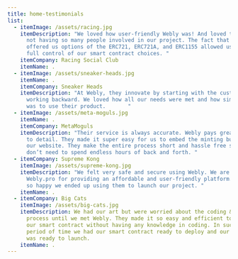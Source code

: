 ```yaml
---
title: home-testimonials
list:
  - itemImage: /assets/racing.jpg
    itemDescription: "We loved how user-friendly Webly was! And loved the idea of
      not having so many people involved in our project. The fact that Webly
      offered us options of the ERC721, ERC721A, and ERC1155 allowed us to have
      full control of our smart contract choices. "
    itemCompany: Racing Social Club
    itemName: .
  - itemImage: /assets/sneaker-heads.jpg
    itemName: .
    itemCompany: Sneaker Heads
    itemDescription: "At Webly, they innovate by starting with the customer and
      working backward. We loved how all our needs were met and how simple it
      was to use their product.       "
  - itemImage: /assets/meta-moguls.jpg
    itemName: .
    itemCompany: MetaMoguls
    itemDescription: "Their service is always accurate. Webly pays great attention
      to detail. They made it super easy for us to embed the minting button on
      our website. They make the entire process short and hassle free so that we
      don’t need to spend endless hours of back and forth. "
  - itemCompany: Supreme Kong
    itemImage: /assets/supreme-kong.jpg
    itemDescription: "We felt very safe and secure using Webly. We are grateful to
      Webly.pro for providing an affordable and user-friendly platform. We are
      so happy we ended up using them to launch our project. "
    itemName: .
  - itemCompany: Big Cats
    itemImage: /assets/big-cats.jpg
    itemDescription: We had our art but were worried about the coding & development
      process until we met Webly. They made it so easy and efficient to deploy
      our smart contract without having any knowledge in coding. In such a short
      period of time we had our smart contract ready to deploy and our project
      was ready to launch.
    itemName: .
---
```

